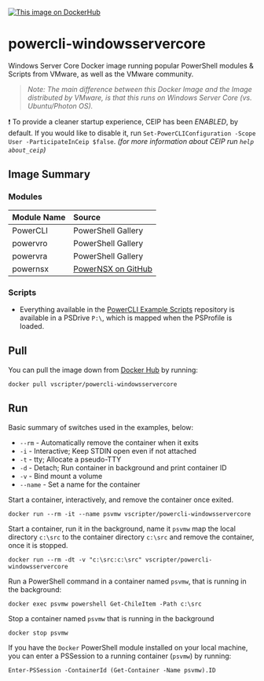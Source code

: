 [![This image on DockerHub](https://img.shields.io/docker/pulls/vscripter/powercli-windowsservercore.svg)](https://hub.docker.com/r/vscripter/powercli-windowsservercore)

# powercli-windowsservercore
Windows Server Core Docker image running popular PowerShell modules & Scripts from VMware, as well as the VMware community.

> _Note: The main difference between this Docker Image and the Image distributed by VMware, is that this runs on Windows Server Core (vs. Ubuntu/Photon OS)._

:heavy_exclamation_mark: To provide a cleaner startup experience, CEIP has been *ENABLED*, by default. If you would like to disable it, run `Set-PowerCLIConfiguration -Scope User -ParticipateInCeip $false`. _(for more information about CEIP run `help about_ceip`)_

## Image Summary
### Modules

| Module Name | Source |
|:----|:----|
| PowerCLI | PowerShell Gallery |
| powervro | PowerShell Gallery |
| powervra | PowerShell Gallery |
| powernsx | [PowerNSX on GitHub](https://github.com/vmware/powernsx/#master) |

### Scripts
* Everything available in the [PowerCLI Example Scripts](https://github.com/vmware/PowerCLI-Example-Scripts) repository is available in a PSDrive `P:\`, which is mapped when the PSProfile is loaded.

## Pull
You can pull the image down from [Docker Hub](https://hub.docker.com/r/vscripter/powercli-windowsservercore/) by running:

`docker pull vscripter/powercli-windowsservercore`

## Run
Basic summary of switches used in the examples, below:
* `--rm` - Automatically remove the container when it exits
* `-i` - Interactive; Keep STDIN open even if not attached
* `-t` - tty; Allocate a pseudo-TTY
* `-d` - Detach; Run container in background and print container ID
* `-v` - Bind mount a volume
* `--name` - Set a name for the container

Start a container, interactively, and remove the container once exited.

`docker run --rm -it --name psvmw vscripter/powercli-windowsservercore`

Start a container, run it in the background, name it `psvmw` map the local directory `c:\src` to the container directory `c:\src` and remove the container, once it is stopped.

`docker run --rm -dt -v "c:\src:c:\src" vscripter/powercli-windowsservercore`

Run a PowerShell command in a container named `psvmw`, that is running in the background:

`docker exec psvmw powershell Get-ChileItem -Path c:\src`

Stop a container named `psvmw` that is running in the background

`docker stop psvmw`

If you have the `Docker` PowerShell module installed on your local machine, you can enter a PSSession to a running container (`psvmw`) by running:

`Enter-PSSession -ContainerId (Get-Container -Name psvmw).ID`


